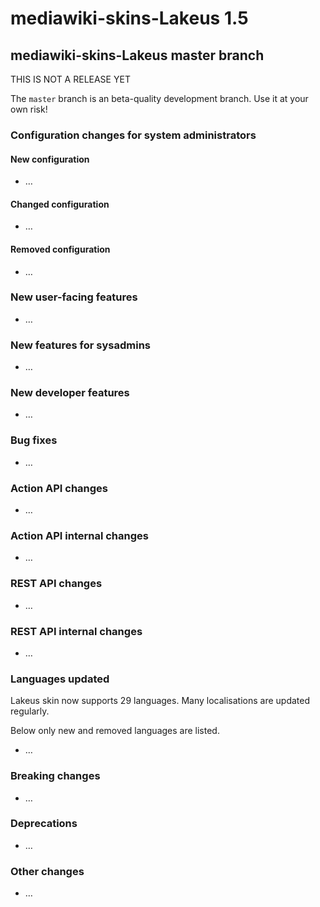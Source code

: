 # mediawiki-skins-Lakeus 1.5

## mediawiki-skins-Lakeus master branch

THIS IS NOT A RELEASE YET

The `master` branch is an beta-quality development branch. Use it at your own
risk!

### Configuration changes for system administrators

#### New configuration

* …

#### Changed configuration

* …

#### Removed configuration

* …

### New user-facing features

* …

### New features for sysadmins

* …

### New developer features

* …

### Bug fixes

* …

### Action API changes

* …

### Action API internal changes

* …

### REST API changes

* …

### REST API internal changes

* …

### Languages updated

Lakeus skin now supports 29 languages. Many localisations are updated regularly.

Below only new and removed languages are listed.

* …

### Breaking changes

* …

### Deprecations

* …

### Other changes

* …
